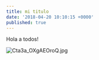 ```yaml
---
title: mi titulo
date: '2018-04-20 10:10:15 +0000'
published: true
---
```

Hola a todos!


![Cta3a_OXgAEOroQ.jpg]({{site.baseurl}}/_posts/Cta3a_OXgAEOroQ.jpg)

